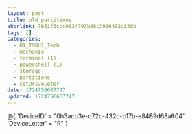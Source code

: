 ```yaml
---
layout: post
title: old_partitions
abbrlink: 7b51f3ccc0034793b96c3926492d230b
tags: []
categories:
  - H1_T9OH1_Tech
  - mechanic
  - terminal (1)
  - powershell (1)
  - storage
  - partitions
  - setDriveLeter
date: 1724756667747
updated: 1724756667747
---
```


@{
'DeviceID' = "0b3acb3e-d72c-432c-b17b-e8489d68a604"
'DeviceLetter' = "R"
}
